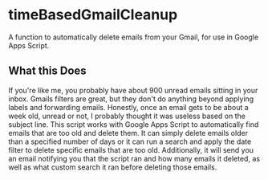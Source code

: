 # timeBasedGmailCleanup
A function to automatically delete emails from your Gmail, for use in Google Apps Script.

## What this Does
If you're like me, you probably have about 900 unread emails sitting in your inbox. Gmails filters are great, but they don't do anything beyond applying labels and forwarding emails. Honestly, once an email gets to be about a week old, unread or not, I probably thought it was useless based on the subject line. This script works with Google Apps Script to automatically find emails that are too old and delete them. It can simply delete emails older than a specified number of days or it can run a search and apply the date filter to delete specific emails that are too old. Additionally, it will send you an email notifying you that the script ran and how many emails it deleted, as well as what custom search it ran before deleting those emails.
